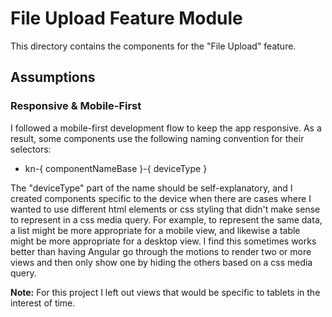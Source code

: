 # File Upload Feature Module
This directory contains the components for the "File Upload" feature. 

## Assumptions

### Responsive & Mobile-First
I followed a mobile-first development flow to keep the app responsive. As a result, some components use the following naming convention for their selectors:

- kn-{ componentNameBase }-{ deviceType }

The "deviceType" part of the name should be self-explanatory, and I created components specific to the device when there are cases where I wanted to use different html elements or css styling that didn't make sense to represent in a css media query. For example, to represent the same data, a list might be more appropriate for a mobile view, and likewise a table might be more appropriate for a desktop view. I find this sometimes works better than having Angular go through the motions to render two or more views and then only show one by hiding the others based on a css media query. 

<b>Note:</b> For this project I left out views that would be specific to tablets in the interest of time.

